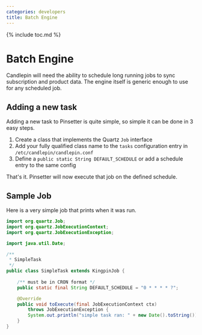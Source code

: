 ```yaml
---
categories: developers
title: Batch Engine
---
```

{% include toc.md %}

# Batch Engine
Candlepin will need the ability to schedule long running jobs to sync
subscription and product data. The engine itself is generic enough to use for
any scheduled job. 

## Adding a new task
Adding a new task to Pinsetter is quite simple, so simple it can be done in 3 easy steps.

 1. Create a class that implements the Quartz `Job` interface
 1. Add your fully qualified class name to the `tasks` configuration entry in `/etc/candlepin/candlepin.conf`
 1. Define a `public static String DEFAULT_SCHEDULE` or add a schedule entry to the same config

That's it. Pinsetter will now execute that job on the defined schedule.

## Sample Job
Here is a very simple job that prints when it was run.

```java
import org.quartz.Job;
import org.quartz.JobExecutionContext;
import org.quartz.JobExecutionException;

import java.util.Date;

/**
 * SimpleTask
 */
public class SimpleTask extends KingpinJob {
    
    /** must be in CRON format */
    public static final String DEFAULT_SCHEDULE = "0 * * * * ?";

    @Override
    public void toExecute(final JobExecutionContext ctx)
        throws JobExecutionException {
        System.out.println("simple task ran: " + new Date().toString());
    }
}
```
